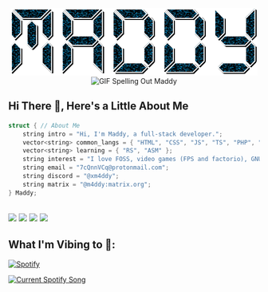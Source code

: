 <p align="center">
  <img src="https://github.com/xM4ddy/xM4ddy/raw/main/header.gif" alt="GIF Spelling Out Maddy">
  <img width="100%" height="50px" src="https://www.seekpng.com/png/full/36-364027_grid-transparent-vaporwave-floor.png" alt="GIF Spelling Out Maddy">
</p>

## Hi There 👋, Here's a Little About Me
```c++
struct { // About Me
    string intro = "Hi, I'm Maddy, a full-stack developer.";
    vector<string> common_langs = { "HTML", "CSS", "JS", "TS", "PHP", "C", "C++", "SQL", "PY" };
    vector<string> learning = { "RS", "ASM" };
    string interest = "I love FOSS, video games (FPS and factorio), GNU/Linux.";
    string email = "7cQnnVCq@protonmail.com";
    string discord = "@xm4ddy";
    string matrix = "@m4ddy:matrix.org";
} Maddy;
```

<img src="https://img.shields.io/badge/Discord-5865F2?style=for-the-badge&logo=discord&logoColor=white" /> <img src="https://img.shields.io/badge/ProtonMail-8B89CC?style=for-the-badge&logo=protonmail&logoColor=white" /> <img src="https://img.shields.io/badge/matrix-000000?style=for-the-badge&logo=Matrix&logoColor=white" /> <img src="https://img.shields.io/badge/Arch_Linux-1793D1?style=for-the-badge&logo=arch-linux&logoColor=white" />
---
## What I'm Vibing to 🎵:
[![Spotify](https://readme-spotify-git-master-xm4ddy.vercel.app/api/spotify/?background_color=0d1117&border_color=ffffff)](https://open.spotify.com/user/mocwilcox)

<a href="https://github.com/tthn0/Spotify-Readme">
  <img src="https://readme2-ten.vercel.app/api?rainbow=true&theme=dark" alt="Current Spotify Song" width=50% >
</a>

